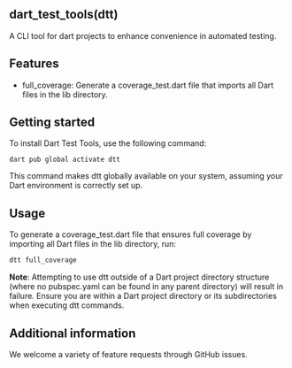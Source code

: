 ## dart_test_tools(dtt)

A CLI tool for dart projects to enhance convenience in automated testing.

## Features

- full_coverage: Generate a coverage_test.dart file that imports all Dart files in the lib directory.

## Getting started
To install Dart Test Tools, use the following command:

```
dart pub global activate dtt
```
This command makes dtt globally available on your system, assuming your Dart environment is correctly set up.

## Usage
To generate a coverage_test.dart file that ensures full coverage by importing all Dart files in the lib directory, run:

```dart
dtt full_coverage
```

**Note**: Attempting to use dtt outside of a Dart project directory structure (where no pubspec.yaml can be found in any parent directory) will result in failure. Ensure you are within a Dart project directory or its subdirectories when executing dtt commands.

## Additional information

We welcome a variety of feature requests through GitHub issues.